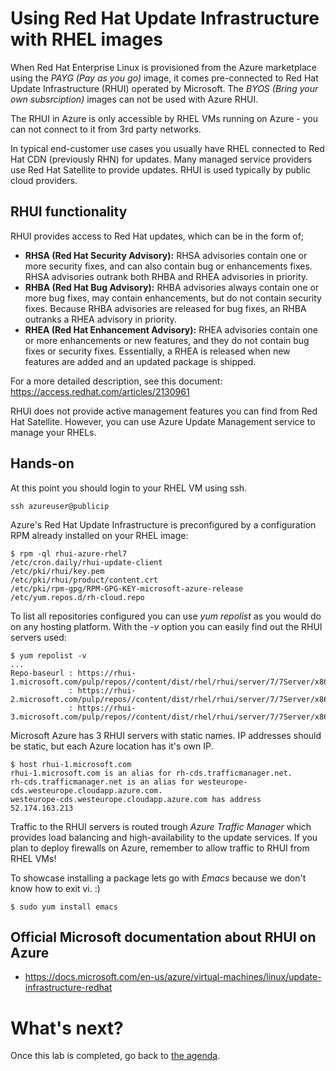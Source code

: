 Using Red Hat Update Infrastructure with RHEL images
====================================================

When Red Hat Enterprise Linux is provisioned from the Azure marketplace using the *PAYG (Pay as you go)* image, it comes pre-connected to
Red Hat Update Infrastructure (RHUI) operated by Microsoft. The *BYOS (Bring your own subsrciption)* images can not be used with Azure RHUI.

The RHUI in Azure is only accessible by RHEL VMs running on Azure - you can not connect to it from 3rd party networks.

In typical end-customer use cases you usually have RHEL connected to Red Hat CDN (previously RHN) for updates. Many managed service providers use Red Hat Satellite to provide updates. RHUI is used typically by public cloud providers.

RHUI functionality
--

RHUI provides access to Red Hat updates, which can be in the form of;

* **RHSA (Red Hat Security Advisory):** RHSA advisories contain one or more security fixes, and can also contain bug or enhancements fixes. RHSA advisories outrank both RHBA and RHEA advisories in priority.
* **RHBA (Red Hat Bug Advisory):** RHBA advisories always contain one or more bug fixes, may contain enhancements, but do not contain security fixes. Because RHBA advisories are released for bug fixes, an RHBA outranks a RHEA advisory in priority.
* **RHEA (Red Hat Enhancement Advisory):** RHEA advisories contain one or more enhancements or new features, and they do not contain bug fixes or security fixes. Essentially, a RHEA is released when new features are added and an updated package is shipped.

For a more detailed description, see this document: https://access.redhat.com/articles/2130961

RHUI does not provide active management features you can find from Red Hat Satellite. However, you can use Azure Update Management service to manage your RHELs.

Hands-on
--

At this point you should login to your RHEL VM using ssh.
```
ssh azureuser@publicip
```

Azure's Red Hat Update Infrastructure is preconfigured by a configuration RPM already
installed on your RHEL image:
```
$ rpm -ql rhui-azure-rhel7
/etc/cron.daily/rhui-update-client
/etc/pki/rhui/key.pem
/etc/pki/rhui/product/content.crt
/etc/pki/rpm-gpg/RPM-GPG-KEY-microsoft-azure-release
/etc/yum.repos.d/rh-cloud.repo
```

To list all repositories configured you can use *yum repolist* as you would do on any hosting platform. With the *-v* option you can easily find out the RHUI servers used:
```
$ yum repolist -v
...
Repo-baseurl : https://rhui-1.microsoft.com/pulp/repos//content/dist/rhel/rhui/server/7/7Server/x86_64/rhscl/1/source/SRPMS,
             : https://rhui-2.microsoft.com/pulp/repos//content/dist/rhel/rhui/server/7/7Server/x86_64/rhscl/1/source/SRPMS,
             : https://rhui-3.microsoft.com/pulp/repos//content/dist/rhel/rhui/server/7/7Server/x86_64/rhscl/1/source/SRPMS...
```

Microsoft Azure has 3 RHUI servers with static names. IP addresses should be static, but each Azure location has it's own IP.

```
$ host rhui-1.microsoft.com
rhui-1.microsoft.com is an alias for rh-cds.trafficmanager.net.
rh-cds.trafficmanager.net is an alias for westeurope-cds.westeurope.cloudapp.azure.com.
westeurope-cds.westeurope.cloudapp.azure.com has address 52.174.163.213
```
Traffic to the RHUI servers is routed trough *Azure Traffic Manager* which provides load balancing and high-availability to the update services. If you plan to deploy firewalls on Azure, remember to allow traffic to RHUI from RHEL VMs!


To showcase installing a package lets go with *Emacs* because we don't know how to exit vi. :)
```
$ sudo yum install emacs

```




Official Microsoft documentation about RHUI on Azure
---
* https://docs.microsoft.com/en-us/azure/virtual-machines/linux/update-infrastructure-redhat

What's next?
===

Once this lab is completed, go back to [the agenda](README.md).
